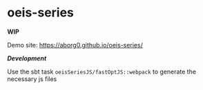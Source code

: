 # oeis-series

**WIP**

Demo site: https://aborg0.github.io/oeis-series/

***Development***

Use the sbt task `oeisSeriesJS/fastOptJS::webpack` to generate the necessary js files
